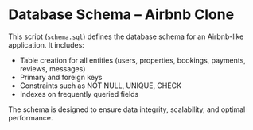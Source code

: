 # Database Schema – Airbnb Clone

This script (`schema.sql`) defines the database schema for an Airbnb-like application. It includes:

- Table creation for all entities (users, properties, bookings, payments, reviews, messages)
- Primary and foreign keys
- Constraints such as NOT NULL, UNIQUE, CHECK
- Indexes on frequently queried fields

The schema is designed to ensure data integrity, scalability, and optimal performance.
